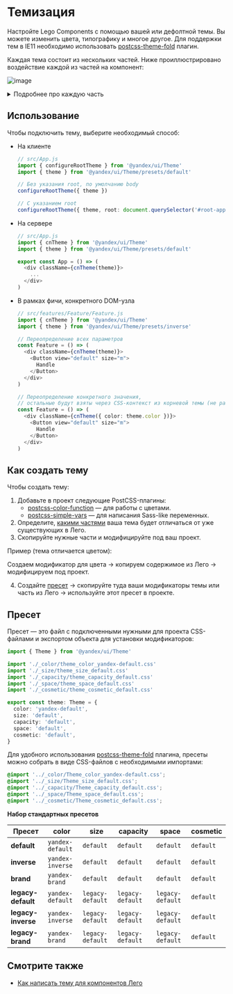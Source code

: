 # Темизация

Настройте Lego Components с помощью вашей или дефолтной темы. Вы можете изменить цвета, типографику и многое другое. Для поддержки тем в IE11 необходимо использовать [postcss-theme-fold](https://github.com/yarastqt/postcss-theme-fold) плагин.

Каждая тема состоит из нескольких частей. Ниже проиллюстрировано воздействие каждой из частей на компонент:

![image](https://nda.ya.ru/t/2WDsVxZZ3Vv9UU)

<details markdown="1">

  <summary>Подробнее про каждую часть</summary>

- **color**

  Содержит переменные цветов, которые используются в модификациях компонентов и типографики, подчеркивая их смысл (например, экшен-компонент) или состояние (например, недоступный). Переменные именуются по смыслу, месту использования и не должны обозначать значение цвета.
- **size**

  Содержит переменные размера текста и межстрочных интервалов, которые настраиваются для каждого отдельного компонента.
- **space**

  Содержит переменные отступов, которые используются как для отступов внутри компонента, так и для обозначения уровней вложенности и/или разделения смысловых сущностей внутри паттернов.
- **capacity**

  Содержит переменные размеров поверхностей компонентов, которые имеют как минимальные/максимальные, так и фиксированные значения.

- **cosmetic**

  Содержит переменные, которые используются для декоративной стилизации компонентов (например, скругление углов, шрифт, размер границ).

</details>


## Использование

Чтобы подключить тему, выберите необходимый способ:

- На клиенте

  ```ts
  // src/App.js
  import { configureRootTheme } from '@yandex/ui/Theme'
  import { theme } from '@yandex/ui/Theme/presets/default'

  // Без указания root, по умолчанию body
  configureRootTheme({ theme })

  // С указанием root
  configureRootTheme({ theme, root: document.querySelector('#root-app') })
  ```

- На сервере

  ```ts
  // src/App.js
  import { cnTheme } from '@yandex/ui/Theme'
  import { theme } from '@yandex/ui/Theme/presets/default'

  export const App = () => (
    <div className={cnTheme(theme)}>
      ...
    </div>
  )
  ```

- В рамках фичи, конкретного DOM-узла

  ```ts
  // src/features/Feature/Feature.js
  import { cnTheme } from '@yandex/ui/Theme'
  import { theme } from '@yandex/ui/Theme/presets/inverse'

  // Переопределение всех параметров
  const Feature = () => (
    <div className={cnTheme(theme)}>
      <Button view="default" size="m">
        Handle
      </Button>
    </div>
  )

  // Переопределение конкретного значения,
  // остальные будут взяты через CSS-контекст из корневой темы (не работает в IE11)
  const Feature = () => (
    <div className={cnTheme({ color: theme.color })}>
      <Button view="default" size="m">
        Handle
      </Button>
    </div>
  )
  ```


## Как создать тему

Чтобы создать тему:

1. Добавьте в проект следующие PostCSS-плагины:
     - [postcss-color-function](https://github.com/postcss/postcss-color-function) — для работы с цветами.
     - [postcss-simple-vars](https://github.com/postcss/postcss-simple-vars) — для написания Sass-like переменных.
2. Определите, [какими частями](#темизация) ваша тема будет отличаться от уже существующих в Лего.
3. Скопируйте нужные части и модифицируйте под ваш проект.

  Пример (тема отличается цветом):

  Создаем модификатор для цвета → копируем содержимое из Лего → модифицируем под проект.

4. Создайте [пресет](#пресет) → скопируйте туда ваши модификаторы темы или часть из Лего → используйте этот пресет в проекте.

## Пресет

Пресет — это файл с подключенными нужными для проекта CSS-файлами и экспортом объекта для установки модификаторов:

```ts
import { Theme } from '@yandex/ui/Theme'

import './_color/theme_color_yandex-default.css'
import './_size/theme_size_default.css'
import './_capacity/theme_capacity_default.css'
import './_space/theme_space_default.css'
import './_cosmetic/theme_cosmetic_default.css'

export const theme: Theme = {
  color: 'yandex-default',
  size: 'default',
  capacity: 'default',
  space: 'default',
  cosmetic: 'default',
}
```

Для удобного использования <a href='https://github.com/yarastqt/postcss-theme-fold' target='_blank'>postcss-theme-fold</a> плагина, пресеты можно собрать в виде CSS-файлов с необходимыми импортами:

```css
@import '../_color/Theme_color_yandex-default.css';
@import '../_size/Theme_size_default.css';
@import '../_capacity/Theme_capacity_default.css';
@import '../_space/Theme_space_default.css';
@import '../_cosmetic/Theme_cosmetic_default.css';
```

**Набор стандартных пресетов**

| Пресет             | color            | size             | capacity         | space            | cosmetic  |
| ------------------ | ---------------- | ---------------- | ---------------- | ---------------- | --------- |
| **default**        | `yandex-default` | `default`        | `default`        | `default`        | `default` |
| **inverse**        | `yandex-inverse` | `default`        | `default`        | `default`        | `default` |
| **brand**          | `yandex-brand`   | `default`        | `default`        | `default`        | `default` |
| **legacy-default** | `yandex-default` | `legacy-default` | `legacy-default` | `legacy-default` | `default` |
| **legacy-inverse** | `yandex-inverse` | `legacy-default` | `legacy-default` | `legacy-default` | `default` |
| **legacy-brand**   | `yandex-brand`   | `legacy-default` | `legacy-default` | `legacy-default` | `default` |

## Смотрите также

- [Как написать тему для компонентов Лего](https://www.notion.so/82b9ae967cb748a7977d87b34dc8b5c1)
